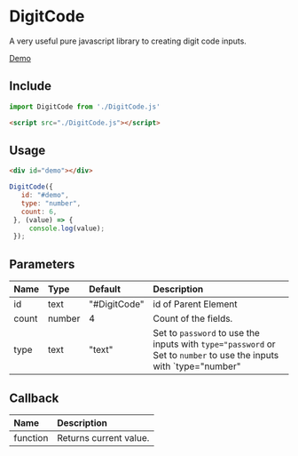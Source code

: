 # DigitCode

A very useful pure javascript library to creating digit code inputs.

[Demo](https://web-phantoms.github.io/DigitCode/)

## Include

```js
import DigitCode from './DigitCode.js'
```

```html
<script src="./DigitCode.js"></script>
```

## Usage

```html
<div id="demo"></div>
```

```js
DigitCode({
   id: "#demo",
   type: "number",
   count: 6,
 }, (value) => {
     console.log(value);
 });
```

## Parameters

| Name            | Type     | Default      | Description                                               |
| :-------------- | :------  | :----------- | :-------------------------------------------------------- |
| id              | text     | "#DigitCode" | id of Parent Element                                      |
| count           | number   | 4            | Count of the fields.                                      |
| type            | text     | "text"       | Set to `password` to use the inputs with `type="password` or Set to `number` to use the inputs with `type="number" |

## Callback

| Name     | Description            |
| :------  | :--------------------- |
| function | Returns current value. |


